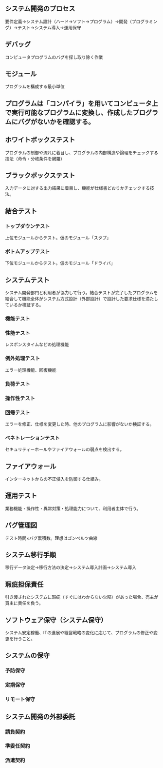 ## システム開発のプロセス
要件定義→システム設計（ハード→ソフト→プログラム）→開発（プログラミング）→テスト→システム導入→運用保守
## デバッグ
コンピュータプログラムのバグを探し取り除く作業
## モジュール
プログラムを構成する最小単位
## プログラムは「コンパイラ」を用いてコンピュータ上で実行可能なプログラムに変換し、作成したプログラムにバグがないかを確認する。
## ホワイトボックステスト
プログラムの制御や流れに着目し、プログラムの内部構造や論理をチェックする技法（命令・分岐条件を網羅）
## ブラックボックステスト
入力データに対する出力結果に着目し、機能が仕様書どおりかチェックする技法。
## 結合テスト
### トップダウンテスト
上位モジュールからテスト。仮のモジュール「スタプ」
### ボトムアップテスト
下位モジュールからテスト。仮のモジュール「ドライバ」
## システムテスト
システム開発部門と利用者が協力して行う。結合テストが完了したプログラムを結合して機能全体がシステム方式設計（外部設計）で設計した要求仕様を満たしているか検証する。
### 機能テスト
### 性能テスト
レスポンスタイムなどの処理機能
### 例外処理テスト
エラー処理機能、回復機能
### 負荷テスト
### 操作性テスト
### 回帰テスト
エラーを修正、仕様を変更した時、他のプログラムに影響がないか検証する。
### ペネトレーションテスト
セキュリティーホールやファイアウォールの弱点を検出する。
## ファイアウォール
インターネットからの不正侵入を防御する仕組み。
## 運用テスト
業務機能・操作性・異常対策・処理能力について、利用者主体で行う。
## バグ管理図
テスト時間×バグ累積数。理想はゴンペルツ曲線
## システム移行手順
移行データ決定→移行方法の決定→システム導入計画→システム導入
## 瑕疵担保責任
引き渡されたシステムに瑕疵（すぐにはわからない欠陥）があった場合、売主が買主に責任を負う。
## ソフトウェア保守（システム保守）
システム安定稼働、ITの進展や経営戦略の変化に応じて、プログラムの修正や変更を行うこと。
## システムの保守
### 予防保守
### 定期保守
### リモート保守
## システム開発の外部委託
### 請負契約
### 準委任契約
### 派遣契約
## 

